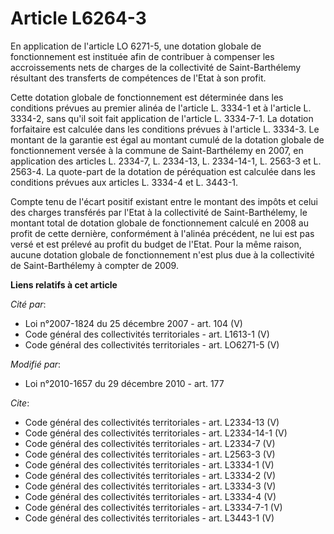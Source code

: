 # Article L6264-3

En application de l'article LO 6271-5, une dotation globale de fonctionnement est instituée afin de contribuer à compenser
les accroissements nets de charges de la collectivité de Saint-Barthélemy résultant des transferts de compétences de l'Etat à
son profit. 

Cette dotation globale de fonctionnement est déterminée dans les conditions prévues au premier alinéa de l'article L. 3334-1
et à l'article L. 3334-2, sans qu'il soit fait application de l'article L. 3334-7-1. La dotation forfaitaire est calculée
dans les conditions prévues à l'article L. 3334-3. Le montant de la garantie est égal au montant cumulé de la dotation
globale de fonctionnement versée à la commune de Saint-Barthélemy en 2007, en application des articles L. 2334-7, L. 2334-13,
L. 2334-14-1, L. 2563-3 et L. 2563-4. La quote-part de la dotation de péréquation est calculée dans les conditions prévues
aux articles L. 3334-4 et L. 3443-1. 

Compte tenu de l'écart positif existant entre le montant des impôts et celui des charges transférés par l'Etat à la
collectivité de Saint-Barthélemy, le montant total de dotation globale de fonctionnement calculé en 2008 au profit de cette
dernière, conformément à l'alinéa précédent, ne lui est pas versé et est prélevé au profit du budget de l'Etat. Pour la même
raison, aucune dotation globale de fonctionnement n'est plus due à la collectivité de Saint-Barthélemy à compter de 2009.

**Liens relatifs à cet article**

_Cité par_:

  - Loi n°2007-1824 du 25 décembre 2007 - art. 104 (V)
  - Code général des collectivités territoriales - art. L1613-1 (V)
  - Code général des collectivités territoriales - art. LO6271-5 (V)

_Modifié par_:

  - Loi n°2010-1657 du 29 décembre 2010 - art. 177

_Cite_:

  - Code général des collectivités territoriales - art. L2334-13 (V)
  - Code général des collectivités territoriales - art. L2334-14-1 (V)
  - Code général des collectivités territoriales - art. L2334-7 (V)
  - Code général des collectivités territoriales - art. L2563-3 (V)
  - Code général des collectivités territoriales - art. L3334-1 (V)
  - Code général des collectivités territoriales - art. L3334-2 (V)
  - Code général des collectivités territoriales - art. L3334-3 (V)
  - Code général des collectivités territoriales - art. L3334-4 (V)
  - Code général des collectivités territoriales - art. L3334-7-1 (V)
  - Code général des collectivités territoriales - art. L3443-1 (V)
